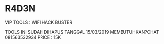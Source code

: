 # R4D3N
VIP TOOLS : WIFI HACK BUSTER


TOOLS INI SUDAH DIHAPUS TANGGAL 15/03/2019
MEMBUTUHKAN?CHAT 081563532934
PRICE : 15K
